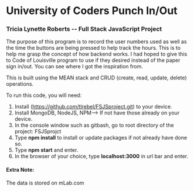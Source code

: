 # University of Coders Punch In/Out
### Tricia Lynette Roberts -- Full Stack JavaScript Project

The purpose of this program is to record the user numbers used as well as the time the buttons are being pressed to help track the hours. This is to help me grasp the concept of how backend works. I had hoped to give this to Code of Louisville program to use if they desired instead of the paper sign in/out. You can see where I got the inspiration from. 

This is built using the MEAN stack and CRUD (create, read, update, delete) operations. 

To run this code, you will need:

1. Install (https://github.com/tlrebel/FSJSproject.git) to your device.
2. Install MongoDB, NodeJS, NPM--> If not have those already on your device.
3. In the console window such as gitbash, go to root directory of the project: FSJSprojct
4. Type **npm install** to install or update packages if not already have done so.
5. Type **npm start** and enter.
6. In the browser of your choice, type **localhost:3000** in url bar and enter.

#### Extra Note:
The data is stored on mLab.com

